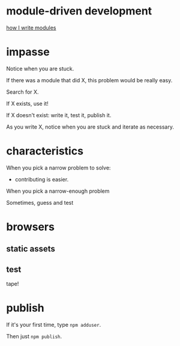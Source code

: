 # module-driven development

[how I write modules](http://substack.net/how_I_write_modules)

# impasse

Notice when you are stuck.

If there was a module that did X, this problem would be really easy.

Search for X.

If X exists, use it!

If X doesn't exist: write it, test it, publish it.

As you write X, notice when you are stuck and iterate as necessary.

# characteristics

When you pick a narrow problem to solve:
* contributing is easier.

When you pick a narrow-enough problem

Sometimes, guess and test

# browsers

## static assets

## test

tape!

# publish

If it's your first time, type `npm adduser`.

Then just `npm publish`.
